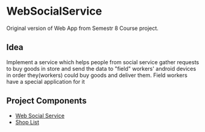 # WebSocialService
Original version of Web App from Semestr 8 Course project.


## Idea

Implement a service which helps people from social service gather requests to buy goods in store and send the data to "field" workers'
android devices in order they(workers) could buy goods and deliver them. Field workers  have a special application for it


## Project Components
- [Web Social Service](WebSocialService/README.md)
- [Shop List](ShopList/README.md)
